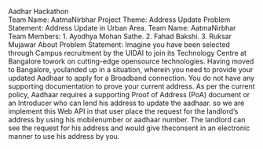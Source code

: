 Aadhar Hackathon<br>
Team Name: AatmaNirbhar
Project Theme: Address Update
Problem Statement: Address Update in Urban Area.
Team Name: AatmaNirbhar
Team Members: 1. Ayodhya Mohan Sathe.
              2. Fahad Bakshi.
              3. Ruksar Mujawar
About Problem Statement:
Imagine you have been selected through Campus recruitment by the UIDAI to join its Technology Centre at Bangalore towork on cutting-edge opensource technologies. Having moved to Bangalore, youlanded up in a situation, wherein you need to provide your updated Aadhaar to apply for a Broadband connection. You do not have any supporting documentation to prove your current address. As per the current policy, Aadhaar requires a supporting Proof of Address (PoA) document or an Introducer who can lend his address to update the aadhaar. so we are implement this Web API in that user place the request for the landlord’s address by using his mobilenumber or aadhaar number. The landlord can see the request for his address and would give theconsent in an electronic manner to use his address by you.
